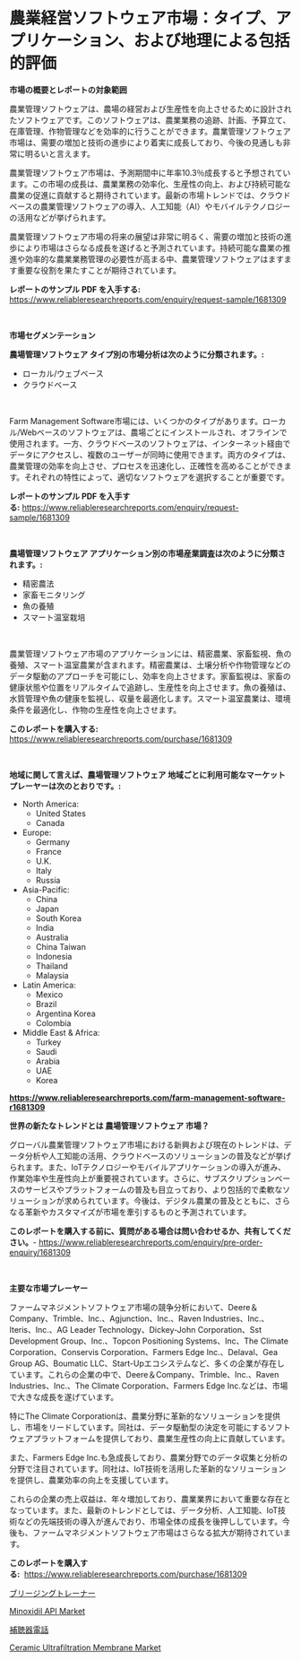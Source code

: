 <p><h1>農業経営ソフトウェア市場：タイプ、アプリケーション、および地理による包括的評価</h1></p><p><strong>市場の概要とレポートの対象範囲</strong></p>
<p><p>農業管理ソフトウェアは、農場の経営および生産性を向上させるために設計されたソフトウェアです。このソフトウェアは、農業業務の追跡、計画、予算立て、在庫管理、作物管理などを効率的に行うことができます。農業管理ソフトウェア市場は、需要の増加と技術の進歩により着実に成長しており、今後の見通しも非常に明るいと言えます。</p><p>農業管理ソフトウェア市場は、予測期間中に年率10.3％成長すると予想されています。この市場の成長は、農業業務の効率化、生産性の向上、および持続可能な農業の促進に貢献すると期待されています。最新の市場トレンドでは、クラウドベースの農業管理ソフトウェアの導入、人工知能（AI）やモバイルテクノロジーの活用などが挙げられます。</p><p>農業管理ソフトウェア市場の将来の展望は非常に明るく、需要の増加と技術の進歩により市場はさらなる成長を遂げると予測されています。持続可能な農業の推進や効率的な農業業務管理の必要性が高まる中、農業管理ソフトウェアはますます重要な役割を果たすことが期待されています。</p></p>
<p><strong>レポートのサンプル PDF を入手する:</strong> <a href="https://www.reliableresearchreports.com/enquiry/request-sample/1681309">https://www.reliableresearchreports.com/enquiry/request-sample/1681309</a></p>
<p>&nbsp;</p>
<p><strong>市場セグメンテーション</strong></p>
<p><strong>農場管理ソフトウェア タイプ別の市場分析は次のように分類されます。:</strong></p>
<p><ul><li>ローカル/ウェブベース</li><li>クラウドベース</li></ul></p>
<p>&nbsp;</p>
<p><p>Farm Management Software市場には、いくつかのタイプがあります。ローカル/Webベースのソフトウェアは、農場ごとにインストールされ、オフラインで使用されます。一方、クラウドベースのソフトウェアは、インターネット経由でデータにアクセスし、複数のユーザーが同時に使用できます。両方のタイプは、農業管理の効率を向上させ、プロセスを迅速化し、正確性を高めることができます。それぞれの特性によって、適切なソフトウェアを選択することが重要です。</p></p>
<p><strong>レポートのサンプル PDF を入手する:</strong>&nbsp;<a href="https://www.reliableresearchreports.com/enquiry/request-sample/1681309">https://www.reliableresearchreports.com/enquiry/request-sample/1681309</a></p>
<p>&nbsp;</p>
<p><strong> 農場管理ソフトウェア アプリケーション別の市場産業調査は次のように分類されます。:</strong></p>
<p><ul><li>精密農法</li><li>家畜モニタリング</li><li>魚の養殖</li><li>スマート温室栽培</li></ul></p>
<p>&nbsp;</p>
<p><p>農業管理ソフトウェア市場のアプリケーションには、精密農業、家畜監視、魚の養殖、スマート温室農業が含まれます。精密農業は、土壌分析や作物管理などのデータ駆動のアプローチを可能にし、効率を向上させます。家畜監視は、家畜の健康状態や位置をリアルタイムで追跡し、生産性を向上させます。魚の養殖は、水質管理や魚の健康を監視し、収量を最適化します。スマート温室農業は、環境条件を最適化し、作物の生産性を向上させます。</p></p>
<p><strong>このレポートを購入する:</strong>&nbsp; <a href="https://www.reliableresearchreports.com/purchase/1681309">https://www.reliableresearchreports.com/purchase/1681309</a></p>
<p>&nbsp;</p>
<p><strong>地域に関して言えば、農場管理ソフトウェア 地域ごとに利用可能なマーケットプレーヤーは次のとおりです。:</strong></p>
<p><ul>
    <li>
        North America:
        <ul>
            <li>United States</li>
            <li>Canada</li>
        </ul>
    </li>
    <li>
        Europe:
        <ul>
            <li>Germany</li>
            <li>France</li>
            <li>U.K.</li>
            <li>Italy</li>
            <li>Russia</li>
        </ul>
    </li>
    <li>
        Asia-Pacific:
        <ul>
            <li>China</li>
            <li>Japan</li>
            <li>South Korea</li>
            <li>India</li>
            <li>Australia</li>
            <li>China Taiwan</li>
            <li>Indonesia</li>
            <li>Thailand</li>
            <li>Malaysia</li>
        </ul>
    </li>
    <li>
        Latin America:
        <ul>
            <li>Mexico</li>
            <li>Brazil</li>
            <li>Argentina Korea</li>
            <li>Colombia</li>
        </ul>
    </li>
    <li>
        Middle East & Africa:
        <ul>
            <li>Turkey</li>
            <li>Saudi</li>
            <li>Arabia</li>
            <li>UAE</li>
            <li>Korea</li>
        </ul>
    </li>
    </ul></p>
<p><strong><a href="https://www.reliableresearchreports.com/farm-management-software-r1681309">https://www.reliableresearchreports.com/farm-management-software-r1681309</a></strong>&nbsp;</p>
<p><strong>世界の新たなトレンドとは 農場管理ソフトウェア 市場？</strong></p>
<p><p>グローバル農業管理ソフトウェア市場における新興および現在のトレンドは、データ分析や人工知能の活用、クラウドベースのソリューションの普及などが挙げられます。また、IoTテクノロジーやモバイルアプリケーションの導入が進み、作業効率や生産性向上が重要視されています。さらに、サブスクリプションベースのサービスやプラットフォームの普及も目立っており、より包括的で柔軟なソリューションが求められています。今後は、デジタル農業の普及とともに、さらなる革新やカスタマイズが市場を牽引するものと予測されています。</p></p>
<p><strong>このレポートを購入する前に、質問がある場合は問い合わせるか、共有してください。</strong>- <a href="https://www.reliableresearchreports.com/enquiry/pre-order-enquiry/1681309">https://www.reliableresearchreports.com/enquiry/pre-order-enquiry/1681309</a></p>
<p>&nbsp;</p>
<p><strong>主要な市場プレーヤー</strong></p>
<p><p>ファームマネジメントソフトウェア市場の競争分析において、Deere＆Company、Trimble、Inc.、Agjunction、Inc.、Raven Industries、Inc.、Iteris、Inc.、AG Leader Technology、Dickey-John Corporation、Sst Development Group、Inc.、Topcon Positioning Systems、Inc、The Climate Corporation、Conservis Corporation、Farmers Edge Inc.、Delaval、Gea Group AG、Boumatic LLC、Start-Upエコシステムなど、多くの企業が存在しています。これらの企業の中で、Deere＆Company、Trimble、Inc.、Raven Industries、Inc.、The Climate Corporation、Farmers Edge Inc.などは、市場で大きな成長を遂げています。</p><p>特にThe Climate Corporationは、農業分野に革新的なソリューションを提供し、市場をリードしています。同社は、データ駆動型の決定を可能にするソフトウェアプラットフォームを提供しており、農業生産性の向上に貢献しています。</p><p>また、Farmers Edge Inc.も急成長しており、農業分野でのデータ収集と分析の分野で注目されています。同社は、IoT技術を活用した革新的なソリューションを提供し、農業効率の向上を支援しています。</p><p>これらの企業の売上収益は、年々増加しており、農業業界において重要な存在となっています。また、最新のトレンドとしては、データ分析、人工知能、IoT技術などの先端技術の導入が進んでおり、市場全体の成長を後押ししています。今後も、ファームマネジメントソフトウェア市場はさらなる拡大が期待されています。</p></p>
<p><strong>このレポートを購入する:</strong>&nbsp;&nbsp;<a href="https://www.reliableresearchreports.com/purchase/1681309">https://www.reliableresearchreports.com/purchase/1681309</a></p>
<p><p><a href="https://medium.com/@kaiyaahoney54645/%E5%91%BC%E5%90%B8%E3%83%88%E3%83%AC%E3%83%BC%E3%83%8B%E3%83%B3%E3%82%B0%E5%99%A8%E5%B8%82%E5%A0%B4%E3%81%AE%E5%B1%95%E6%9C%9B-%E6%A5%AD%E7%95%8C%E3%81%AE%E6%A6%82%E8%A6%81%E3%81%A8%E4%BA%88%E6%B8%AC-2024%E5%B9%B4%E3%81%8B%E3%82%892031%E5%B9%B4-44f635498b61">ブリージングトレーナー</a></p><p><a href="https://www.linkedin.com/pulse/minoxidil-api-market-offer-valuable-insights-size-share-trends-u0dte?trackingId=ZkTaSBali1lgg7%2BTFGSHnQ%3D%3D">Minoxidil API Market</a></p><p><a href="https://medium.com/@ferneconroy11/%E8%A3%9C%E8%81%B4%E5%99%A8%E9%9B%BB%E8%A9%B1%E5%B8%82%E5%A0%B4-%E7%AB%B6%E4%BA%89%E5%88%86%E6%9E%90-%E5%B8%82%E5%A0%B4%E5%8B%95%E5%90%91-2031%E5%B9%B4%E3%81%BE%E3%81%A7%E3%81%AE%E4%BA%88%E6%B8%AC-617a68ba8e89">補聴器電話</a></p><p><a href="https://www.linkedin.com/pulse/insights-ceramic-ultrafiltration-membrane-market-size-analysing-0vyie?trackingId=GeXM1L8rRlADU4igM3X3DA%3D%3D">Ceramic Ultrafiltration Membrane Market</a></p></p>